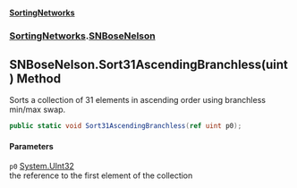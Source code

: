 #### [SortingNetworks](index.md 'index')
### [SortingNetworks](SortingNetworks.md 'SortingNetworks').[SNBoseNelson](SortingNetworks_SNBoseNelson.md 'SortingNetworks.SNBoseNelson')
## SNBoseNelson.Sort31AscendingBranchless(uint) Method
Sorts a collection of 31 elements in ascending order using branchless min/max swap.  
```csharp
public static void Sort31AscendingBranchless(ref uint p0);
```
#### Parameters
<a name='SortingNetworks_SNBoseNelson_Sort31AscendingBranchless(uint)_p0'></a>
`p0` [System.UInt32](https://docs.microsoft.com/en-us/dotnet/api/System.UInt32 'System.UInt32')  
the reference to the first element of the collection
  
